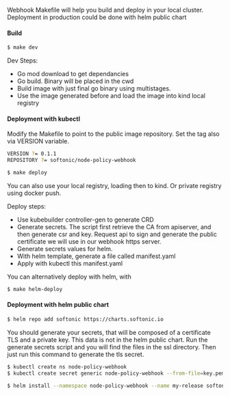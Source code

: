 Webhook Makefile will help you build and deploy in your local cluster.
Deployment in production could be done with helm public chart

#### Build

```sh
$ make dev
``` 

Dev Steps:
* Go mod download to get dependancies
* Go build. Binary will be placed in the cwd
* Build image with just final go binary using multistages.
* Use the image generated before and load the image into kind local registry

#### Deployment with kubectl

Modify the Makefile to point to the public image repository. Set the tag also via VERSION variable.

```bash
VERSION ?= 0.1.1
REPOSITORY ?= softonic/node-policy-webhook
```

```sh
$ make deploy
```

You can also use your local registry, loading then to kind. Or private registry using docker push. 

Deploy steps:
* Use kubebuilder controller-gen to generate CRD
* Generate secrets. The script first retrieve the CA from apiserver, and then generate csr and key. Request api to sign and generate the public certificate we will use in our webhook https server.
* Generate secrets values for helm.
* With helm template, generate a file called manifest.yaml
* Apply with kubectl this manifest.yaml

You can alternatively deploy with helm, with 

```sh
$ make helm-deploy
```

#### Deployment with helm public chart

```bash
$ helm repo add softonic https://charts.softonic.io
```

You should generate your secrets, that will be composed of a certificate TLS and a private key. This data is not in the helm public chart. 
Run the generate secrets script and you will find the files in the ssl directory.
Then just run this command to generate the tls secret.

```bash
$ kubectl create ns node-policy-webhook
$ kubectl create secret generic node-policy-webhook --from-file=key.pem=ssl/node-policy-webhook.key --from-file=cert.pem=ssl/node-policy-webhook.pem --dry-run -o yaml | kubectl -n node-policy-webhook apply -f -
```


```bash
$ helm install --namespace node-policy-webhook --name my-release softonic/node-policy-webhook
```



